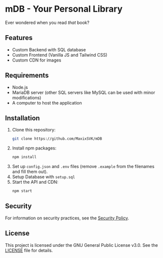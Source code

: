 # mDB - Your Personal Library

Ever wondered when you read *that* book?

## Features
- Custom Backend with SQL database
- Custom Frontend (Vanilla JS and Tailwind CSS)
- Custom CDN for images

## Requirements
- Node.js
- MariaDB server (other SQL servers like MySQL can be used with minor modifications)
- A computer to host the application

## Installation
1. Clone this repository:
    ```sh
    git clone https://github.com/MaxixSVK/mDB
    ```
2. Install npm packages:
    ```sh
    npm install
    ```
3. Set up `config.json` and `.env` files (remove `.example` from the filenames and fill them out).
4. Setup Database with `setup.sql`
5. Start the API and CDN:
    ```sh
    npm start
    ```

## Security
For information on security practices, see the [Security Policy](SECURITY.md).

## License
This project is licensed under the GNU General Public License v3.0. See the [LICENSE](LICENSE) file for details.